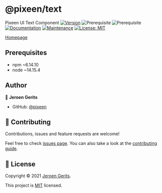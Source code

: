 # @pixeen/text
Pixeen UI Text Component
[![Version](https://img.shields.io/npm/v/@pixeen/text.svg)](https://www.npmjs.com/package/@pixeen/text)
![Prerequisite](https://img.shields.io/badge/npm-~6.14.10-blue.svg)
![Prerequisite](https://img.shields.io/badge/node-~14.15.4-blue.svg)
[![Documentation](https://img.shields.io/badge/documentation-yes-brightgreen.svg)](https://github.com/pixeen/ui#readme)
[![Maintenance](https://img.shields.io/badge/Maintained%3F-yes-green.svg)](https://github.com/pixeen/ui/graphs/commit-activity)
[![License: MIT](https://img.shields.io/github/license/pixeen/@pixeen/text)](https://github.com/pixeen/ui/blob/master/LICENSE)

[Homepage](https://github.com/pixeen/ui)

## Prerequisites

- npm ~6.14.10
- node ~14.15.4

## Author

👤 **Jeroen Gerits**

* GitHub: [@pixeen](https://github.com/pixeen)

## 🤝 Contributing

Contributions, issues and feature requests are welcome!

Feel free to check [issues page](https://github.com/pixeen/ui/issues). You can also take a look at the [contributing guide](https://github.com/pixeen/ui/blob/master/CONTRIBUTING.md).


## 📝 License

Copyright © 2021 [Jeroen Gerits](https://github.com/pixeen).

This project is [MIT](https://github.com/pixeen/ui/blob/master/LICENSE) licensed.

